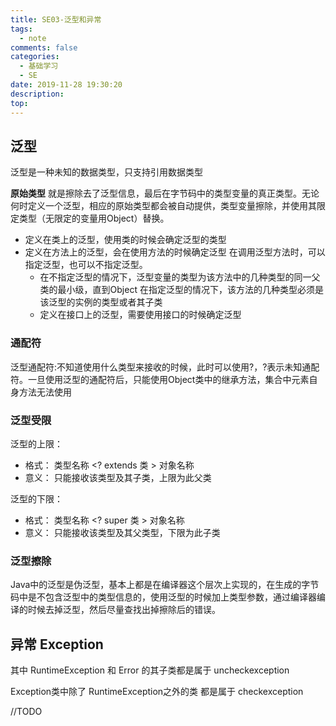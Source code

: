 ```yaml
---
title: SE03-泛型和异常
tags:
  - note
comments: false
categories:
  - 基础学习
  - SE
date: 2019-11-28 19:30:20
description:
top:
---
```


## 泛型

泛型是一种未知的数据类型，只支持引用数据类型

**原始类型** 就是擦除去了泛型信息，最后在字节码中的类型变量的真正类型。无论何时定义一个泛型，相应的原始类型都会被自动提供，类型变量擦除，并使用其限定类型（无限定的变量用Object）替换。

* 定义在类上的泛型，使用类的时候会确定泛型的类型
* 定义在方法上的泛型，会在使用方法的时候确定泛型
  在调用泛型方法时，可以指定泛型，也可以不指定泛型。
  - 在不指定泛型的情况下，泛型变量的类型为该方法中的几种类型的同一父类的最小级，直到Object
  在指定泛型的情况下，该方法的几种类型必须是该泛型的实例的类型或者其子类
  - 定义在接口上的泛型，需要使用接口的时候确定泛型

### 通配符

泛型通配符:不知道使用什么类型来接收的时候，此时可以使用?，?表示未知通配符。一旦使用泛型的通配符后，只能使用Object类中的继承方法，集合中元素自身方法无法使用

### 泛型受限

  泛型的上限：
  - 格式： 类型名称 <? extends 类 > 对象名称
  - 意义： 只能接收该类型及其子类，上限为此父类

  泛型的下限：
  - 格式： 类型名称 <? super 类 > 对象名称
  - 意义： 只能接收该类型及其父类型，下限为此子类

### 泛型擦除

Java中的泛型是伪泛型，基本上都是在编译器这个层次上实现的，在生成的字节码中是不包含泛型中的类型信息的，使用泛型的时候加上类型参数，通过编译器编译的时候去掉泛型，然后尽量查找出掉擦除后的错误。

## 异常 Exception 

其中 RuntimeException 和 Error 的其子类都是属于 uncheckexception

Exception类中除了 RuntimeException之外的类 都是属于 checkexception

//TODO
